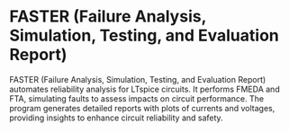 
# FASTER (Failure Analysis, Simulation, Testing, and Evaluation Report) 

FASTER (Failure Analysis, Simulation, Testing, and Evaluation Report) automates reliability analysis for LTspice circuits. It performs FMEDA and FTA, simulating faults to assess impacts on circuit performance. The program generates detailed reports with plots of currents and voltages, providing insights to enhance circuit reliability and safety.

    
